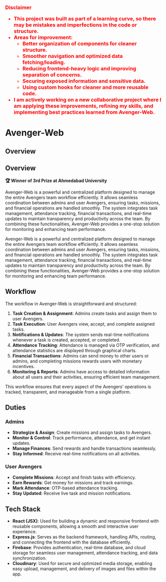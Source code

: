 <h3 style="color:red;"> Disclaimer

- This project was built as part of a learning curve, so there may be mistakes and imperfections in the code or structure.  
- **Areas for improvement:**  
  - Better organization of components for cleaner structure.  
  - Smoother navigation and optimized data fetching/loading.  
  - Reducing frontend-heavy logic and improving separation of concerns.  
  - Securing exposed information and sensitive data.  
  - Using custom hooks for cleaner and more reusable code.  
- I am actively working on a new collaborative project where I am applying these improvements, refining my skills, and implementing best practices learned from Avenger-Web.


# Avenger-Web

## Overview

## Overview

**🏆 Winner of 3rd Prize at Ahmedabad University**

Avenger-Web is a powerful and centralized platform designed to manage the entire Avengers team workflow efficiently. It allows seamless coordination between admins and user Avengers, ensuring tasks, missions, and financial operations are handled smoothly. The system integrates task management, attendance tracking, financial transactions, and real-time updates to maintain transparency and productivity across the team. By combining these functionalities, Avenger-Web provides a one-stop solution for monitoring and enhancing team performance.


Avenger-Web is a powerful and centralized platform designed to manage the entire Avengers team workflow efficiently. It allows seamless coordination between admins and user Avengers, ensuring tasks, missions, and financial operations are handled smoothly. The system integrates task management, attendance tracking, financial transactions, and real-time updates to maintain transparency and productivity across the team. By combining these functionalities, Avenger-Web provides a one-stop solution for monitoring and enhancing team performance.

## Workflow

The workflow in Avenger-Web is straightforward and structured:  

1. **Task Creation & Assignment**: Admins create tasks and assign them to user Avengers.  
2. **Task Execution**: User Avengers view, accept, and complete assigned tasks.  
3. **Notifications & Updates**: The system sends real-time notifications whenever a task is created, accepted, or completed.  
4. **Attendance Tracking**: Attendance is managed via OTP verification, and attendance statistics are displayed through graphical charts.  
5. **Financial Transactions**: Admins can send money to other users or admins, and completing missions rewards users with monetary incentives.  
6. **Monitoring & Reports**: Admins have access to detailed information about all users and their activities, ensuring efficient team management.

This workflow ensures that every aspect of the Avengers’ operations is tracked, transparent, and manageable from a single platform.

## Duties

### Admins
- **Strategize & Assign**: Create missions and assign tasks to Avengers.  
- **Monitor & Control**: Track performance, attendance, and get instant updates.  
- **Manage Finances**: Send rewards and handle transactions seamlessly.  
- **Stay Informed**: Receive real-time notifications on all activities.  

### User Avengers
- **Complete Missions**: Accept and finish tasks with efficiency.  
- **Earn Rewards**: Get money for missions and track earnings.  
- **Mark Attendance**: OTP-based attendance tracking.  
- **Stay Updated**: Receive live task and mission notifications.  

## Tech Stack

- **React (JSX)**: Used for building a dynamic and responsive frontend with reusable components, allowing a smooth and interactive user experience.  
- **Express.js**: Serves as the backend framework, handling APIs, routing, and connecting the frontend with the database efficiently.  
- **Firebase**: Provides authentication, real-time database, and cloud storage for seamless user management, attendance tracking, and data synchronization.  
- **Cloudinary**: Used for secure and optimized media storage, enabling easy upload, management, and delivery of images and files within the app.

